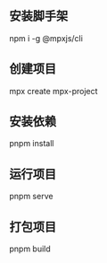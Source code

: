 ## 安装脚手架
npm i -g @mpxjs/cli

## 创建项目
mpx create mpx-project

## 安装依赖
pnpm install

## 运行项目
pnpm serve

## 打包项目
pnpm build
